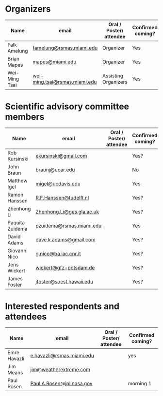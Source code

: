 # Organizers

Name                      |   email                     | Oral / Poster/ attendee | Confirmed coming?    
--------------------------|-----------------------------|-------------------------|-----------
Falk Amelung              | famelung@rsmas.miami.edu    | Organizer               | Yes
Brian Mapes               | mapes@miami.edu             | Organizer               | Yes
Wei-Ming Tsai             | wei-ming.tsai@rsmas.miami.edu| Assisting Organizers   | Yes

# Scientific advisory committee members
Name                      |   email                     | Oral / Poster/ attendee | Confirmed coming?    
--------------------------|-----------------------------|-------------------------|-----------
Rob Kursinski | <ekursinski@gmail.com>          | | Yes?
John Braun | <braunj@ucar.edu>                  | | No
Matthew Igel | <migel@ucdavis.edu>              | | Yes
Ramon Hanssen | <R.F.Hanssen@tudelft.nl>        | | Yes?
Zhenhong Li | <Zhenhong.Li@ges.gla.ac.uk>       | | Yes?
Paquita Zuidema | <pzuidema@rsmas.miami.edu>    | | Yes
David Adams | <dave.k.adams@gmail.com>          | | Yes?
Giovanni Nico | <g.nico@ba.iac.cnr.it>          | | Yes?
Jens Wickert | <wickert@gfz-potsdam.de>         | | Yes?
James Foster | <jfoster@soest.hawaii.edu>       | | Yes?

# Interested respondents and attendees
Name                      |   email                     | Oral / Poster/ attendee | Confirmed coming?    
--------------------------|-----------------------------|-------------------------|-----------
Emre Havazli | <e.havazli@rsmas.miami.edu>        | | yes
Jim Means | <jim@weatherextreme.com>              | | 
Paul Rosen | <Paul.A.Rosen@jpl.nasa.gov>          | | morning 1



